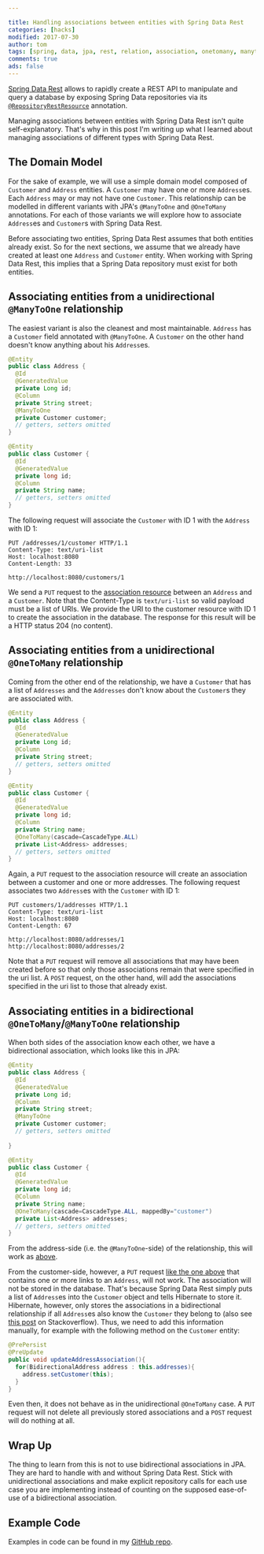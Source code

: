 ```yaml
---

title: Handling associations between entities with Spring Data Rest
categories: [hacks]
modified: 2017-07-30
author: tom
tags: [spring, data, jpa, rest, relation, association, onetomany, manytoone, unidirectional, bidirectional]
comments: true
ads: false
---
```


[Spring Data Rest](https://projects.spring.io/spring-data-rest/) allows to rapidly create a REST API to manipulate
and query a database by exposing Spring Data repositories via its [`@RepositoryRestResource`](http://docs.spring.io/autorepo/docs/spring-data-rest/current/api/org/springframework/data/rest/core/annotation/RepositoryRestResource.html) annotation.
 
Managing associations between entities with Spring Data Rest isn't quite self-explanatory. That's why in this post
I'm writing up what I learned about managing associations of different types with Spring Data Rest.

## The Domain Model

For the sake of example, we will use a simple domain model composed of `Customer` and `Address` entities. A `Customer`
may have one or more `Address`es. Each `Address` may or may not have one `Customer`. This relationship can
be modelled in different variants with JPA's `@ManyToOne` and `@OneToMany` annotations. For each
of those variants we will explore how to associate `Address`es and `Customer`s with Spring Data Rest.

Before associating two entities, Spring Data Rest assumes that both entities already exist. So for the
next sections, we assume that we already have created at least one `Address` and `Customer` entity. 
When working with Spring Data Rest, this implies that a Spring Data repository must exist for both entities.

<a name="manyToOne"></a>
## Associating entities from a unidirectional `@ManyToOne` relationship 

The easiest variant is also the cleanest and most maintainable. `Address` has a `Customer` field annotated with
`@ManyToOne`. A `Customer` on the other hand doesn't know anything about his `Address`es.

```java
@Entity
public class Address {
  @Id
  @GeneratedValue 
  private Long id;
  @Column
  private String street;
  @ManyToOne
  private Customer customer;
  // getters, setters omitted
}

@Entity
public class Customer {
  @Id
  @GeneratedValue
  private long id;
  @Column
  private String name;
  // getters, setters omitted
}
```

The following request will associate the `Customer` with ID 1 with the `Address` with ID 1:   

```text
PUT /addresses/1/customer HTTP/1.1
Content-Type: text/uri-list
Host: localhost:8080
Content-Length: 33

http://localhost:8080/customers/1
```

We send a `PUT` request to the [association resource](https://docs.spring.io/spring-data/rest/docs/current/reference/html/#repository-resources.association-resource)
between an `Address` and a `Customer`.
Note that the Content-Type is `text/uri-list` so valid payload must be a list of URIs. We provide the URI to
the customer resource with ID 1 to create the association in the database. The response for this result will
be a HTTP status 204 (no content).

## Associating entities from a unidirectional `@OneToMany` relationship

Coming from the other end of the relationship, we have a `Customer` that has a list of `Addresses` and the `Addresses` don't know about
the `Customer`s they are associated with.

```java
@Entity
public class Address {
  @Id
  @GeneratedValue 
  private Long id;
  @Column
  private String street;
  // getters, setters omitted
}

@Entity
public class Customer {
  @Id
  @GeneratedValue
  private long id;
  @Column
  private String name;
  @OneToMany(cascade=CascadeType.ALL)
  private List<Address> addresses;
  // getters, setters omitted
}
```

Again, a `PUT` request to the association resource will create an association between a customer and 
one or more addresses. The following request associates two `Address`es with the `Customer` with ID 1: 

<a name="manyToOne-request"></a>
```text
PUT customers/1/addresses HTTP/1.1
Content-Type: text/uri-list
Host: localhost:8080
Content-Length: 67

http://localhost:8080/addresses/1
http://localhost:8080/addresses/2
```

Note that a `PUT` request will remove all associations that may have been created before so that only those
associations remain that were specified in the uri list. A `POST` request, on the other hand, will add the
associations specified in the uri list to those that already exist.

## Associating entities in a bidirectional `@OneToMany`/`@ManyToOne` relationship

When both sides of the association know each other, we have a bidirectional association, which looks like this in 
JPA:

```java
@Entity
public class Address {
  @Id
  @GeneratedValue 
  private Long id;
  @Column
  private String street;
  @ManyToOne
  private Customer customer;
  // getters, setters omitted
  
}

@Entity
public class Customer {
  @Id
  @GeneratedValue
  private long id;
  @Column
  private String name;
  @OneToMany(cascade=CascadeType.ALL, mappedBy="customer")
  private List<Address> addresses;
  // getters, setters omitted
}
```

From the address-side (i.e. the `@ManyToOne`-side) of the relationship, this will work as [above](#manyToOne).

From the customer-side, however, a `PUT` request [like the one above](#manyToOne-request) that contains one or more links to an `Address`, will
not work. The association will not be stored in the database. That's because Spring Data Rest simply puts a 
list of `Address`es into the `Customer` object and tells Hibernate to store it. Hibernate, however, only
stores the associations in a bidirectional relationship if all `Address`es also know the `Customer` they
belong to (also see [this post](https://stackoverflow.com/questions/30464782/how-to-maintain-bi-directional-relationships-with-spring-data-rest-and-jpa)
on Stackoverflow). Thus, we need to add this information manually, for example with the following method
on the `Customer` entity:

```java
@PrePersist
@PreUpdate
public void updateAddressAssociation(){
  for(BidirectionalAddress address : this.addresses){
    address.setCustomer(this);
  }
}
```

Even then, it does not behave as in the unidirectional `@OneToMany` case. A `PUT` request will not delete 
all previously stored associations and a `POST` request will do nothing at all.

## Wrap Up

The thing to learn from this is not to use bidirectional associations in JPA. They are hard to handle
with and without Spring Data Rest. Stick with unidirectional associations and make explicit repository
calls for each use case you are implementing instead of counting on the supposed ease-of-use of
a bidirectional association.

## Example Code

Examples in code can be found in my [GitHub repo](https://github.com/thombergs/code-examples/tree/master/spring-data-rest-associations).
